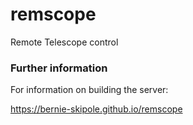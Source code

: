 # remscope
Remote Telescope control


### Further information ###

For information on building the server:

https://bernie-skipole.github.io/remscope

